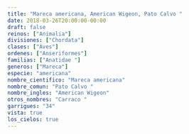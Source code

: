 ```yaml
---
title: "Mareca americana, American Wigeon, Pato Calvo "
date: 2018-03-26T20:00:00-00:00
draft: false
reinos: ["Animalia"]
divisiones: ["Chordata"]
clases: ["Aves"]
ordenes: ["Anseriformes"]
familias: ["Anatidae "]
generos: ["Mareca"]
especie: "americana"
nombre_cientifico: "Mareca americana"
nombre_comun: "Pato Calvo "
nombre_ingles: "American Wigeon"
otros_nombres: "Carraco "
garrigues: "34"
vista: true
los_cielos: true
---
```

